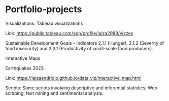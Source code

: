 # Portfolio-projects

Visualizations:
Tableau visualizations 

Link: https://public.tableau.com/app/profile/laiza2988/vizzes

Sustainable Development Goals - indicators 2.1.1 (Hunger), 2.1.2 (Severity of food insecurity) and 2.3.1 (Productivity of small-scale food producers).

Interactive Maps

Earthquakes 2023 

Link: https://laizaandriolo.github.io/data_viz/interactive_map.html

Scripts:
Some scripts involving descriptive and inferential statistics, Web scraping, text mining and sentimental analysis.
